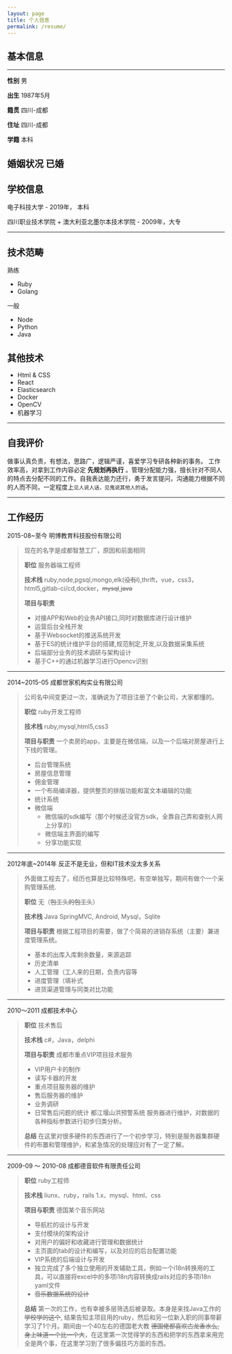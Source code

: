 ```yaml
---
layout: page
title: 个人信息
permalink: /resume/
---
```


## 基本信息
--- 

**性别** 男

**出生** 1987年5月

**籍贯** 四川-成都

**住址** 四川-成都

**学籍** 本科

**婚姻状况** 已婚
---
## 学校信息
电子科技大学 - 2019年， 本科

四川职业技术学院 + 澳大利亚北墨尔本技术学院 - 2009年，大专


---
## 技术范畴
熟练
* Ruby
* Golang

一般
* Node
* Python
* Java

## 其他技术
* Html & CSS
* React
* Elasticsearch
* Docker
* OpenCV
* 机器学习

---
## 自我评价
做事认真负责，有想法，思路广，逻辑严谨，喜爱学习专研各种新的事务。
工作效率高，对拿到工作内容必定 __先规划再执行__ 。管理分配能力强，擅长针对不同人的特点去分配不同的工作。自我表达能力还行，勇于发言提问，沟通能力根据不同的人而不同，一定程度上`见人说人话，见鬼说其他人的话`。

---
## 工作经历
2015-08~至今 明博教育科技股份有限公司
> 现在的名字是成都智慧工厂，原因和前面相同
> 
> **职位**
>  服务器端工程师
> 
> **技术栈**
>  ruby,node,pgsql,mongo,elk(~~没有l~~),thrift，vue，css3，html5,gitlab-ci/cd,docker，~~mysql~~,~~java~~
> 
> **项目与职责**
> * 对接APP和Web的业务API接口,同时对数据库进行设计维护
> * 运营后台全栈开发
> * 基于Websocket的推送系统开发
> * 基于ES的统计维护平台的搭建,规范制定,开发,以及数据采集系统
> * 后端部分业务的技术调研与架构设计
> * 基于C++的通过机器学习进行Opencv识别
>

---

2014~2015-05 成都世家机构实业有限公司
> 公司名中间变更过一次，准确说为了项目注册了个新公司，大家都懂的。
> 
> **职位**
> ruby开发工程师
> 
> **技术栈**
> ruby,mysql,html5,css3
> 
> **项目与职责**
> 一个卖房的app，主要是在微信端，以及一个后端对房屋进行上下线的管理。
> * 后台管理系统
>  * 房屋信息管理
>  * 佣金管理
>  * 一个布局编译器，提供整页的排版功能和富文本编辑的功能
>  * 统计系统
> * 微信端
>   * 微信端的sdk编写（那个时候还没官方sdk，全靠自己弄和查别人网上分享的）
>   * 微信端主界面的编写
>   * 分享功能实现

---

2012年底~2014年 反正不是无业，但和IT技术没太多关系
> 外面做工程去了，经历也算是比较特殊吧，有空单独写，期间有做个一个采购管理系统.
> 
> **职位**
> 无（~~包工头的包工头~~）
> 
> **技术栈**
> Java SpringMVC, Android, Mysql，Sqlite
> 
> **项目与职责**
> 根据工程项目的需要，做了个简易的进销存系统（主要）兼进度管理系统。
> * 基本的出库入库剩余数量，来源追踪
> * 历史清单
> * 人工管理（工人来的日期，负责内容等
> * 进度管理（填补式
> * 进货渠道管理与同类对比功能

---
2010～2011 成都技术中心
>
> **职位**
> 技术售后
> 
> **技术栈**
> c#，Java，delphi
> 
> **项目与职责**
> 成都市重点VIP项目技术服务
> * VIP用户卡的制作 
> * 读写卡器的开发
> * 重点项目服务器的维护
> * 售后服务器的维护 
> * 业务调研
> * 日常售后问题的统计
>都江堰山洪预警系统
> 服务器进行维护，对数据的各种指标参数进行初步归类分析。
>  
> **总结**
> 在这里对很多硬件的东西进行了一个初步学习，特别是服务器集群硬件的布置和管理维护，和紧急情况的处理应对有了一定了解。

---
2009-09 ～ 2010-08 成都德音软件有限责任公司
> 
> **职位**
>  ruby工程师
> 
> **技术栈**
> liunx、ruby，rails 1.x、mysql、html、css
> 
> **项目与职责**
> 德国某个音乐网站
> + 导航栏的设计与开发
> + 支付模块的架构设计
> + 对用户的偏好和收藏进行管理和数据统计
> + 主页面的tab的设计和编写，以及对应的后台配置功能
> + VIP系统的后端设计与开发
> + 独立完成了多个独立使用的开发辅助工具，例如一个i18n转换用的工具，可以直接将excel中的多项i18n内容转换成rails对应的多项i18n yaml文件
> + ~~音乐数据系统的设计~~
> 
> **总结**
>第一次的工作，也有幸被多层筛选后被录取。本身是来找Java工作的 ~~学校学的这个~~, 结果告知主项目用的ruby，然后和另一位新入职的同事带薪学习了1个月。期间由一个40左右的德国老大教 ~~德国佬都喜欢古龙香水么,身上味道一个比一个大~~，在这里第一次觉得学的东西和把学的东西拿来用完全是两个事，在这里学习到了很多偏技巧方面的东西。

